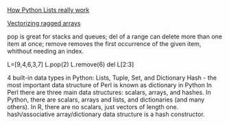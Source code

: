 [How Python Lists really work](https://antonz.org/list-internals/)


[Vectorizing ragged arrays](https://vladfeinberg.com/2021/01/07/vectorizing-ragged-arrays.html)



pop is great for stacks and queues; 
del of a range can delete more than one item at once; 
remove removes the first occurrence of the given item, whithout needing an index.

L=[9,4,6,3,7]
L.pop(2)
L.remove(6)
del L[2:3]

4 built-in data types in Python: Lists, Tuple, Set, and Dictionary
Hash - the most important data structure of Perl is known as dictionary in Python
In Perl there are three main data structures: scalars, arrays, and hashes. 
In Python, there are scalars, arrays and lists, and dictionaries (and many others). 
In R, there are no scalars, just vectors of length one.
hash/associative array/dictionary data structure is a hash constructor.
